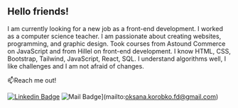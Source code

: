 ## Hello friends!

I am currently looking for a new job as a front-end development. I worked as a computer science teacher. I am passionate about creating websites, programming, and graphic design. Took courses from Astound Commerce on JavaScript and from Hillel on front-end development. I know HTML, CSS, Bootstrap, Tailwind, JavaScript, React, SQL. I understand algorithms well, I like challenges and I am not afraid of changes.

📫Reach me out!

[![Linkedin Badge](https://img.shields.io/badge/linkedin-%230A66C2?style=flat&logo=linkedin)](https://www.linkedin.com/in/oksana-korobko-fd/)
![Mail Badge](https://img.shields.io/badge/gmail-%23EA4335?style=flat&logo=gmail&label=gmail)](mailto:oksana.korobko.fd@gmail.com)







